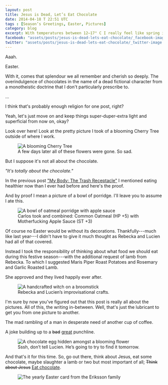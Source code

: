 ```yaml
---
layout: post
title: Jesus is Dead, Let’s Eat Chocolate
date: 2014-04-18 T 22:51 UTC
tags : [Season’s Greetings, Easter, Pictures]
category: blog
excerpt: With temperatures between 12–17° C I really feel like spring is not only here, it’s here to stay. You know what’s also here? Easter.
facebook: "assets/posts/jesus-is-dead-lets-eat-chocolate/_facebook-image.jpg"
twitter: "assets/posts/jesus-is-dead-lets-eat-chocolate/_twitter-image.jpg"
---
```

Aaah.

Easter.

With it, comes that splendour we all remember and cherish so deeply. The overindulgence of chocolates in the name of a dead fictional character from a monotheistic doctrine that I don't particularly prescribe to.

...

I think that's probably enough religion for one post, right?

Yeah, let's just move on and keep things super-duper-extra light and superficial from now on, okay?

Look over here! Look at the pretty picture I took of a blooming Cherry Tree outside of where I work.

<div>
<figure>
	<img src="../../../../assets/posts/jesus-is-dead-lets-eat-chocolate/spring-signs.jpg" alt="A blooming Cherry Tree">
	<figcaption>A few days later all of these flowers were gone. So sad.</figcaption>
</figure>
</div>

But I suppose it's not all about the chocolate.

*"It's totally about the chocolate."*

In the previous post ["My Body: The Trash Receptacle"][post] I mentioned eating healthier now than I ever had before and here's the proof.

And by proof I mean a picture of a bowl of porridge. I'll leave you to assume I ate this.

<div>
<figure>
	<img src="../../../../assets/posts/jesus-is-dead-lets-eat-chocolate/breakfast-porridge.jpg" alt="A bowl of oatmeal porridge with apple sauce">
	<figcaption>Carlos took and combined: Common Oatmeal (HP +5) with Motherfucking Apple Sauce (ST +3)</figcaption>
</figure>
</div>

Of course no Easter would be without its decorations. Thankfully---much like last year---I didn't have to give it much thought as Rebecka and Lucien had all of that covered.

Instead I took the responsibility of thinking about what food we should eat during this festive season---with the additional request of lamb from Rebecka. To which I suggested Maris Piper Roast Potatoes and Rosemary and Garlic Roasted Lamb.

She approved and they lived happily ever after.

<div>
<figure>
	<img src="../../../../assets/posts/jesus-is-dead-lets-eat-chocolate/the-witches-are-flying-everywhere.jpg" alt="A handcrafted witch on a broomstick">
	<figcaption>Rebecka and Lucien’s improvisational crafts.</figcaption>
</figure>
</div>

I'm sure by now you've figured out that this post is really all about the pictures. All of this, the writing in-between. Well, that's just the lubricant to get you from one picture to another.

The mad rambling of a man in desperate need of another cup of coffee.

A joke building up to a <del>bad</del> <ins>great</ins> punchline.

<div>
<figure>
	<img src="../../../../assets/posts/jesus-is-dead-lets-eat-chocolate/the-hidden-egg.jpg" alt="A chocolate egg hidden amongst a blooming flower">
	<figcaption>Sssh, don’t tell Lucien. He’s going to try to find it tomorrow.</figcaption>
</figure>
</div>

And that's it for this time. So, go out there, think about Jesus, eat some chocolate, maybe slaughter a lamb or two but most important of all; <del>Think about Jesus</del> <ins>Eat chocolate</ins>.

<div>
<figure>
	<img src="../../../../assets/posts/jesus-is-dead-lets-eat-chocolate/easter-greetings-from-the-eriksson-family-2014.jpg" alt="The yearly Easter card from the Eriksson family">
</figure>
</div>

[post]: http://www.carloseriksson.com/blog/my-body-the-trash-receptacle